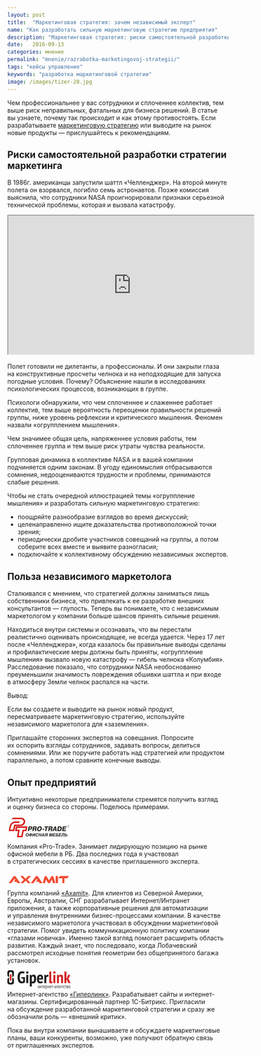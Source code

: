 ```yaml
---
layout: post
title:  "Маркетинговая стратегия: зачем независимый эксперт"
name: "Как разработать сильную маркетинговую стратегию предприятия"
description: "Маркетинговая стратегия: риски самостоятельной разработки, роль независимого маркетолога, опыт компаний. "
date:   2016-09-13 
categories: мнение
permalink: "mnenie/razrabotka-marketingovoj-strategii/"
tags: "кейсы управление"
keywords: "разработка маркетинговой стратегии"
image: /images/tizer-28.jpg
---
```


<p>Чем профессиональнее у&nbsp;вас сотрудники и&nbsp;сплоченнее коллектив, тем выше риск неправильных, фатальных для бизнеса решений. В&nbsp;статье вы&nbsp;узнаете, почему так происходит и&nbsp;как этому противостоять. Если разрабатываете <a href="/mnenie/vremya-dlya-strategii/">маркетинговую стратегию</a> или выводите на&nbsp;рынок новые продукты&nbsp;— прислушайтесь к&nbsp;рекомендациям.</p><!--more-->
<h2>Риски самостоятельной разработки стратегии маркетинга</h2>
<p>В&nbsp;1986г. американцы запустили шаттл «Челленджер». На&nbsp;второй минуте полета он&nbsp;взорвался, погибло семь астронавтов. Позже комиссия выяснила, что сотрудники NASA проигнорировали признаки серьезной технической проблемы, которая и&nbsp;вызвала катастрофу.</p>
<div class="video"><iframe width="560" height="315" src="https://www.youtube.com/embed/9maWcIatweM?rel=0" allowfullscreen></iframe></div>
<p>Полет готовили не&nbsp;дилетанты, а&nbsp;профессионалы. И&nbsp;они закрыли глаза на&nbsp;конструктивные просчеты челнока и&nbsp;на&nbsp;неподходящие для запуска погодные условия. Почему? Объяснение нашли в&nbsp;исследованиях психологических процессов, возникающих в&nbsp;группе.</p>
<p>Психологи обнаружили, что чем сплоченнее и&nbsp;слаженнее работает коллектив, тем выше вероятность переоценки правильности решений группы, ниже уровень рефлексии и&nbsp;критического мышления. Феномен назвали «огрупплением мышления».</p>

<div class="hip">Чем значимее общая цель, напряженнее условия работы, тем сплоченнее группа и&nbsp;тем выше риск утраты чувства реальности.</div>
<p>Групповая динамика в&nbsp;коллективе NASA и&nbsp;в&nbsp;вашей компании подчиняется одним законам. В&nbsp;угоду единомыслия отбрасываются сомнения, недооцениваются трудности и&nbsp;проблемы, принимаются слабые решения. </p>
<p>Чтобы не&nbsp;стать очередной иллюстрацией темы «огруппление мышления» и&nbsp;разработать сильную маркетинговую стратегию:</p>
<ul> 
	<li>поощряйте разнообразие взглядов во&nbsp;время дискуссий;</li>
	<li>целенаправленно ищите доказательства противоположной точки зрения;</li>
	<li>периодически дробите участников совещаний на&nbsp;группы, а&nbsp;потом соберите всех вместе и&nbsp;выявите разногласия;</li>
	<li>подключайте к&nbsp;коллективному обсуждению независимых экспертов.</li>
 </ul>
<h2>Польза независимого маркетолога</h2>
<p>Сталкивался с&nbsp;мнением, что стратегией должны заниматься лишь собственники бизнеса, что привлекать к&nbsp;ее&nbsp;разработке внешних консультантов&nbsp;— глупость. Теперь вы&nbsp;понимаете, что с&nbsp;независимым маркетологом у&nbsp;компании больше шансов принять сильные решения.</p>
<p>Находиться внутри системы и&nbsp;осознавать, что вы&nbsp;перестали реалистично оценивать происходящее, не&nbsp;всегда удается. Через 17&nbsp;лет после «Челленджера», когда казалось&nbsp;бы правильные выводы сделаны и&nbsp;профилактические меры должны быть приняты, «огруппление мышления» вызвало новую катастрофу&nbsp;— гибель челнока «Колумбия». Расследование показало, что сотрудники NASA необоснованно преуменьшили значимость повреждения обшивки шаттла и&nbsp;при входе в&nbsp;атмосферу Земли челнок распался на&nbsp;части.</p>
<p>Вывод:</p> <div class="hip">Eсли вы&nbsp;создаете и&nbsp;выводите на&nbsp;рынок новый продукт, пересматриваете маркетинговую стратегию, используйте независимого маркетолога для «заземления».</div>
<p>Приглашайте сторонних экспертов на&nbsp;совещания. Попросите их&nbsp;оспорить взгляды сотрудников, задавать вопросы, делиться сомнениями. Или&nbsp;же поручите работать над стратегией или продуктом параллельно, а&nbsp;потом сравните конечные выводы.</p>

<h2>Опыт предприятий</h2>
<p>Интуитивно некоторые предприниматели стремятся получить взгляд и&nbsp;оценку бизнеса со&nbsp;стороны. Поделюсь примерами.</p>
<p><img src="/images/pro-trade.jpg" alt="pro-trade" /><br/>
 Компания «Pro-Trade». Занимает лидирующую позицию на&nbsp;рынке офисной мебели в&nbsp;РБ. Два последних года я&nbsp;участвовал в&nbsp;стратегических сессиях в&nbsp;качестве приглашенного эксперта. 
</p>
<p><img src="/images/axamit.png" alt="axamit" /><br/>
 Группа компаний <a href="//www.axamit.com/ru">«Axamit»</a>. Для клиентов из&nbsp;Северной Америки, Европы, Австралии, СНГ разрабатывает Интернет/Интранет приложения, а&nbsp;также корпоративные решения для автоматизации и&nbsp;управления внутренними бизнес-процессами компании. В&nbsp;качестве независимого маркетолога участвовал в&nbsp;обсуждении маркетинговой стратегии. Помог увидеть коммуникационную политику компании «глазами новичка». Именно такой взгляд помогает расширить область развития. Каждый знает, что последовало, когда Лобачевский рассмотрел исходные понятия геометрии без общепринятого багажа установок. 
</p>
<p><img src="/images/giperlink.png" alt="giperlink" /><br/>
 Интернет-агентство <a href="http://giperlink.by/">«Гиперлинк»</a>. Разрабатывает сайты и&nbsp;интернет-магазины. Сертифицированный партнер 1С-Битрикс. Пригласили на&nbsp;обсуждение разработанной маркетинговой стратегии и&nbsp;сразу&nbsp;же обозначили роль&nbsp;— «внешний критик». 
</p>
<p>Пока вы&nbsp;внутри компании вынашиваете и&nbsp;обсуждаете маркетинговые планы, ваши конкуренты, возможно, уже получают обратную связь от&nbsp;приглашенных экспертов.</p>
